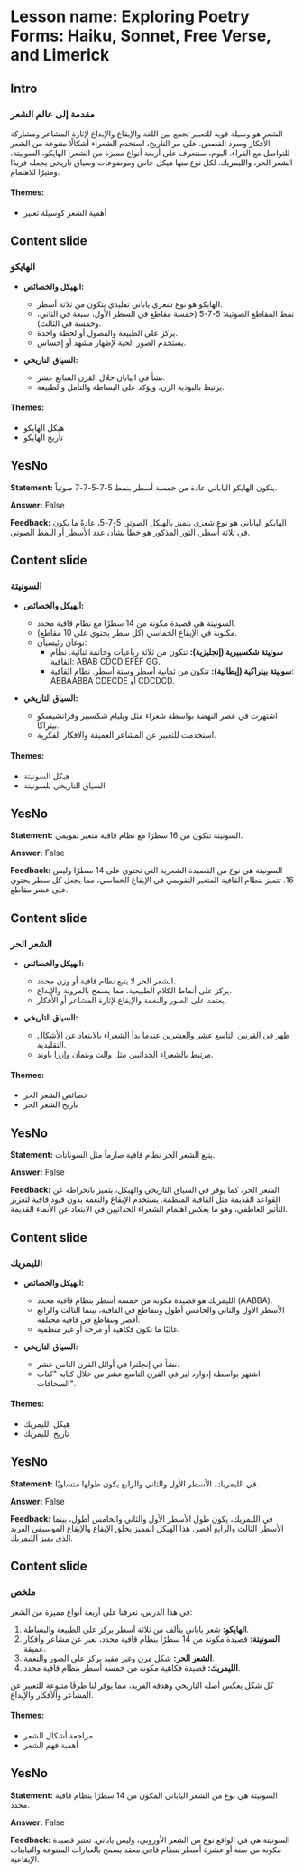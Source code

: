 # Lesson name: Exploring Poetry Forms: Haiku, Sonnet, Free Verse, and Limerick

## Intro

### مقدمة إلى عالم الشعر

الشعر هو وسيلة قوية للتعبير تجمع بين اللغة والإيقاع والإبداع لإثارة المشاعر ومشاركة الأفكار وسرد القصص. على مر التاريخ، استخدم الشعراء أشكالًا متنوعة من الشعر للتواصل مع القراء. اليوم، سنتعرف على أربعة أنواع مميزة من الشعر: الهايكو، السونيتة، الشعر الحر، والليمريك. لكل نوع منها هيكل خاص وموضوعات وسياق تاريخي يجعله فريدًا ومثيرًا للاهتمام.

#### **Themes:**
- أهمية الشعر كوسيلة تعبير

## Content slide

### الهايكو

- **الهيكل والخصائص:**
  - الهايكو هو نوع شعري ياباني تقليدي يتكون من ثلاثة أسطر.
  - نمط المقاطع الصوتية: 5-7-5 (خمسة مقاطع في السطر الأول، سبعة في الثاني، وخمسة في الثالث).
  - يركز على الطبيعة والفصول أو لحظة واحدة.
  - يستخدم الصور الحية لإظهار مشهد أو إحساس.

- **السياق التاريخي:**
  - نشأ في اليابان خلال القرن السابع عشر.
  - يرتبط بالبوذية الزن، ويؤكد على البساطة والتأمل والطبيعة.

#### **Themes:**
- هيكل الهايكو
- تاريخ الهايكو

## YesNo

**Statement:** يتكون الهايكو الياباني عادة من خمسة أسطر بنمط 5-7-5-7-7 صوتياً.

**Answer:** False

**Feedback:**
الهايكو الياباني هو نوع شعري يتميز بالهيكل الصوتي 5-7-5، عادةً ما يكون في ثلاثة أسطر. التور المذكور هو خطأ بشأن عدد الأسطر أو النمط الصوتي.


## Content slide

### السونيتة

- **الهيكل والخصائص:**
  - السونيتة هي قصيدة مكونة من 14 سطرًا مع نظام قافية محدد.
  - مكتوبة في الإيقاع الخماسي (كل سطر يحتوي على 10 مقاطع).
  - نوعان رئيسيان:
    - **سونيتة شكسبيرية (إنجليزية):** تتكون من ثلاثة رباعيات وخاتمة ثنائية. نظام القافية: ABAB CDCD EFEF GG.
    - **سونيتة بيتراكية (إيطالية):** تتكون من ثمانية أسطر وستة أسطر. نظام القافية: ABBAABBA CDECDE أو CDCDCD.

- **السياق التاريخي:**
  - اشتهرت في عصر النهضة بواسطة شعراء مثل ويليام شكسبير وفرانشيسكو بيتراكا.
  - استخدمت للتعبير عن المشاعر العميقة والأفكار الفكرية.

#### **Themes:**
- هيكل السونيتة
- السياق التاريخي للسونيتة

## YesNo

**Statement:** السونيتة تتكون من 16 سطرًا مع نظام قافية متغير تقويمي.

**Answer:** False

**Feedback:**
السونيتة هي نوع من القصيدة الشعرية التي تحتوي على 14 سطرًا وليس 16. تتميز بنظام القافية المتغير التقويمي في الإيقاع الخماسي، مما يجعل كل سطر يحتوي على عشر مقاطع.


## Content slide

### الشعر الحر

- **الهيكل والخصائص:**
  - الشعر الحر لا يتبع نظام قافية أو وزن محدد.
  - يركز على أنماط الكلام الطبيعية، مما يسمح بالمرونة والإبداع.
  - يعتمد على الصور والنغمة والإيقاع لإثارة المشاعر أو الأفكار.

- **السياق التاريخي:**
  - ظهر في القرنين التاسع عشر والعشرين عندما بدأ الشعراء بالابتعاد عن الأشكال التقليدية.
  - مرتبط بالشعراء الحداثيين مثل والت ويتمان وإزرا باوند.

#### **Themes:**
- خصائص الشعر الحر
- تاريخ الشعر الحر

## YesNo

**Statement:** يتبع الشعر الحر نظام قافية صارماً مثل السوناتات.

**Answer:** False

**Feedback:**
الشعر الحر، كما يوفر في السياق التاريخي والهيكل، يتميز بانحراطه عن القواعد القديمة مثل القافية المنظمة. يستخدم الإيقاع والنغمة بدون قيود قافية لتعزيز التأثير العاطفي، وهو ما يعكس اهتمام الشعراء الحداثيين في الابتعاد عن الأنماء القديمة.


## Content slide

### الليمريك

- **الهيكل والخصائص:**
  - الليمريك هو قصيدة مكونة من خمسة أسطر بنظام قافية محدد (AABBA).
  - الأسطر الأول والثاني والخامس أطول وتتقاطع في القافية، بينما الثالث والرابع أقصر وتتقاطع في قافية مختلفة.
  - غالبًا ما تكون فكاهية أو مرحة أو غير منطقية.

- **السياق التاريخي:**
  - نشأ في إنجلترا في أوائل القرن الثامن عشر.
  - اشتهر بواسطة إدوارد لير في القرن التاسع عشر من خلال كتابه "كتاب السخافات".

#### **Themes:**
- هيكل الليمريك
- تاريخ الليمريك

## YesNo

**Statement:** في الليمريك، الأسطر الأول والثاني والرابع يكون طولها متساويًا.

**Answer:** False

**Feedback:**
في الليمريك، يكون طول الأسطر الأول والثاني والخامس أطول، بينما الأسطر الثالث والرابع أقصر. هذا الهيكل المميز يخلق الإيقاع والإيقاع الموسيقي الفريد الذي يميز الليمريك.


## Content slide

### ملخص

في هذا الدرس، تعرفنا على أربعة أنواع مميزة من الشعر:

1. **الهايكو:** شعر ياباني يتألف من ثلاثة أسطر يركز على الطبيعة والبساطة.
2. **السونيتة:** قصيدة مكونة من 14 سطرًا بنظام قافية محدد، تعبر عن مشاعر وأفكار عميقة.
3. **الشعر الحر:** شكل مرن وغير مقيد يركز على الصور والنغمة.
4. **الليمريك:** قصيدة فكاهية مكونة من خمسة أسطر بنظام قافية محدد.

كل شكل يعكس أصله التاريخي وهدفه الفريد، مما يوفر لنا طرقًا متنوعة للتعبير عن المشاعر والأفكار والإبداع.

#### **Themes:**
- مراجعة أشكال الشعر
- أهمية فهم الشعر

## YesNo

**Statement:** السونيتة هي نوع من الشعر الياباني المكون من 14 سطرًا بنظام قافية محدد.

**Answer:** False

**Feedback:**
السونيتة هي في الواقع نوع من الشعر الأوروبي، وليس ياباني. تعتبر قصيدة مكونة من ستة أو عشرة أسطر بنظام قافي معقد يسمح بالعبارات المتنوعة والتباينات الإيقاعية.

